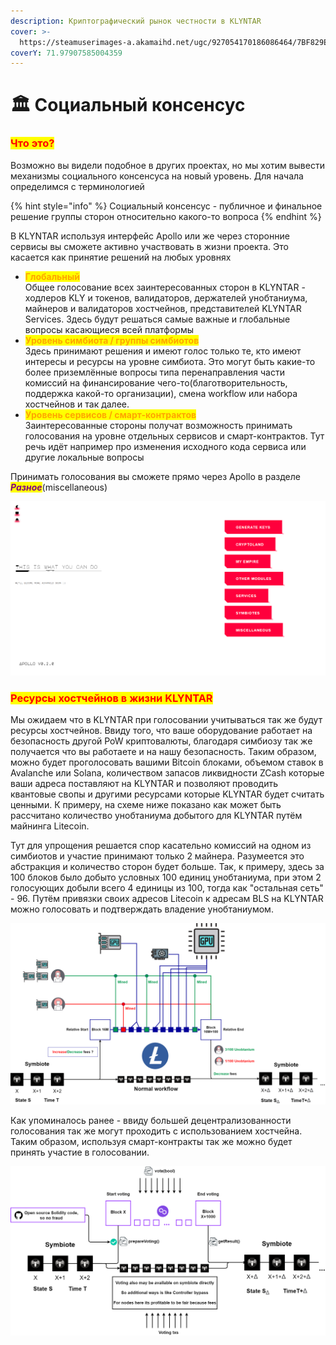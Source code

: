 ```yaml
---
description: Криптографический рынок честности в KLYNTAR
cover: >-
  https://steamuserimages-a.akamaihd.net/ugc/927054170186086464/7BF829ED22864AB20F21777C4FC065547655BBE9/
coverY: 71.97907585004359
---
```


# 🏛 Социальный консенсус

### <mark style="color:red;">**Что это?**</mark>

Возможно вы видели подобное в других проектах, но мы хотим вывести механизмы социального консенсуса на новый уровень. Для начала определимся с терминологией

{% hint style="info" %}
Социальный консенсус - публичное и финальное решение группы сторон относительно какого-то вопроса
{% endhint %}

В KLYNTAR используя интерфейс Apollo или же через сторонние сервисы вы сможете активно участвовать в жизни проекта. Это касается как принятие решений на любых уровнях

* <mark style="color:orange;">**Глобальный**</mark>\
  Общее голосование всех заинтересованных сторон в KLYNTAR - ходлеров KLY и токенов, валидаторов, держателей унобтаниума, майнеров и валидаторов хостчейнов, представителей KLYNTAR Services. Здесь будут решаться самые важные и глобальные вопросы касающиеся всей платформы
* <mark style="color:orange;">**Уровень симбиота / группы симбиотов**</mark>\
  Здесь принимают решения и имеют голос только те, кто имеют интересы и ресурсы на уровне симбиота. Это могут быть какие-то более приземлённые вопросы типа перенаправления части комиссий на финансирование чего-то(благотворительность, поддержка какой-то организации), смена workflow или набора хостчейнов и так далее.
* <mark style="color:orange;">**Уровень сервисов / смарт-контрактов**</mark>\
  Заинтересованные стороны получат возможность принимать голосования на уровне отдельных сервисов и смарт-контрактов. Тут речь идёт например про изменения исходного кода сервиса или другие локальные вопросы

Принимать голосования вы сможете прямо через Apollo в разделе _<mark style="color:purple;">**Разное**</mark>_(miscellaneous)

![](<../../.gitbook/assets/image (4).png>)

### <mark style="color:red;">**Ресурсы хостчейнов в жизни KLYNTAR**</mark>

Мы ожидаем что в KLYNTAR при голосовании учитываться так же будут ресурсы хостчейнов. Ввиду того, что ваше оборудование работает на безопасность другой PoW криптовалюты, благодаря симбиозу так же получается что вы работаете и на нашу безопасность. Таким образом, можно будет проголосовать вашими Bitcoin блоками, объемом ставок в Avalanche или Solana, количеством запасов ликвидности ZCash которые ваши адреса поставляют на KLYNTAR и позволяют проводить квантовые свопы и другими ресурсами которые KLYNTAR будет считать ценными. К примеру, на схеме ниже показано как может быть рассчитано количество унобтаниума добытого для KLYNTAR путём майнинга Litecoin.

Тут для упрощения решается спор касательно комиссий на одном из симбиотов и участие принимают только 2 майнера. Разумеется это абстракция и количество сторон будет больше. Так, к примеру, здесь за 100 блоков было добыто условных 100 единиц унобтаниума, при этом 2 голосующих добыли всего 4 единицы из 100, тогда как "остальная сеть" - 96. Путём привязки своих адресов Litecoin к адресам BLS на KLYNTAR можно голосовать и подтверждать владение унобтаниумом.

![](../../.gitbook/assets/LitecoinChallenge.png)

Как упоминалось ранее - ввиду большей децентрализованности голосования так же могут проходить с использованием хостчейна. Таким образом, используя смарт-контракты так же можно будет принять участие в голосовании.

![](../../.gitbook/assets/VotingPolygon.png)
